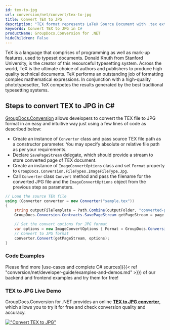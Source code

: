 ```yaml
---
id: tex-to-jpg
url: conversion/net/convert/tex-to-jpg
title: Convert TEX to JPG
description: "TEX format represents LaTeX Source Document with .tex extension. Learn how to convert TEX to JPG file programmatically in C# language using GroupDocs.Conversion for .NET library."
keywords: Convert TEX to JPG in C#
productName: GroupDocs.Conversion for .NET
hideChildren: False
---
```


TeX is a language that comprises of programming as well as mark-up features, used to typeset documents. Donald Knuth from Stanford University, is the creator of this resourceful typesetting system. Across the world, TeX is the ultimate choice of authors and publishers to produce high quality technical documents. TeX performs an outstanding job of formatting complex mathematical expressions. In conjunction with a high-quality phototypesetter, TeX competes the results generated by the best traditional typesetting systems.

## Steps to convert TEX to JPG in C#

[GroupDocs.Conversion](https://products.groupdocs.com/conversion/net) allows developers to convert the TEX file to JPG format in an easy and intuitive way just using a few lines of code as described below:

* Create an instance of `Converter` class and pass source TEX file path as a constructor parameter. You may specify absolute or relative file path as per your requirements. 
* Declare `SavePageStream` delegate, which should provide a stream to store converted page of TEX document.
* Create an instance of `ImageConvertOptions` class and set `Format` property to `GroupDocs.Conversion.FileTypes.ImageFileType.Jpg`.
* Call `Converter` class `Convert` method and pass the filename for the converted JPG file and the `ImageConvertOptions` object from the previous step as parameters.

```csharp
// Load the source TEX file
using (Converter converter = new Converter("sample.tex"))
{
    string outputFileTemplate = Path.Combine(outputFolder, "converted-page-{0}.jpg");
    GroupDocs.Conversion.Contracts.SavePageStream getPageStream = page => new FileStream(string.Format(outputFileTemplate, page), FileMode.Create);

    // Set the convert options for JPG format
    var options = new ImageConvertOptions { Format = GroupDocs.Conversion.FileTypes.ImageFileType.Jpg };   
    // Convert to JPG format
    converter.Convert(getPageStream, options);
}
```

### Code Examples

Please find more [use-cases and complete C# sources]({{< ref "conversion/net/developer-guide/examples-and-demos.md" >}}) of our backend and frontend examples and try them for free!

### TEX to JPG Live Demo

GroupDocs.Conversion for .NET provides an online [**TEX to JPG converter**](https://products.groupdocs.app/conversion/tex-to-jpg), which allows you to try it for free and check conversion quality and accuracy.

[!["Convert TEX to JPG"](conversion/net/images/convert-to-jpg/convert-tex-to-jpg.png)](https://products.groupdocs.app/conversion/tex-to-jpg)